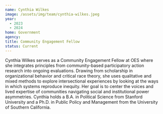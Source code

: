 ```yaml
---
name: Cynthia Wilkes
image: /assets/img/team/cynthia-wilkes.jpeg
year:
  - 2023
  - 2024
home: Government
agency:
title: Community Engagement Fellow
status: Current
---
```

Cynthia Wilkes serves as a Community Engagement Fellow at OES where she integrates principles from community-based participatory action research into ongoing evaluations. Drawing from scholarship in organizational behavior and critical race theory, she uses qualitative and mixed methods to explore intersectional experiences by looking at the ways in which systems reproduce inequity.  Her goal is to center the voices and lived expertise of communities navigating social and institutional power asymmetries. Cynthia holds a B.A. in Political Science from Stanford University and a Ph.D. in Public Policy and Management from the University of Southern California. 
